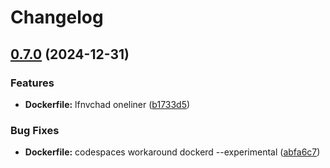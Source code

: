 # Changelog

## [0.7.0](https://github.com/yeferyv/test/compare/v0.6.1...v0.7.0) (2024-12-31)


### Features

* **Dockerfile:** lfnvchad oneliner ([b1733d5](https://github.com/yeferyv/test/commit/b1733d5837c28f8e9096798ea924966e7ab416b4))


### Bug Fixes

* **Dockerfile:** codespaces workaround dockerd --experimental ([abfa6c7](https://github.com/yeferyv/test/commit/abfa6c787454c4484805c51e8f9ed4491864d38d))
